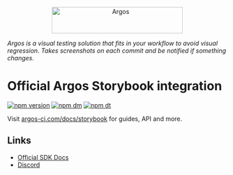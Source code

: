 <p align="center">
  <a href="https://argos-ci.com/?utm_source=github&utm_medium=logo" target="_blank">
    <img src="https://raw.githubusercontent.com/argos-ci/argos/main/resources/logos/logo-github-readme.png" alt="Argos" width="300" height="61">
  </a>
</p>

_Argos is a visual testing solution that fits in your workflow to avoid visual regression. Takes screenshots on each commit and be notified if something changes._

# Official Argos Storybook integration

[![npm version](https://img.shields.io/npm/v/@argos-ci/storybook.svg)](https://www.npmjs.com/package/@argos-ci/storybook)
[![npm dm](https://img.shields.io/npm/dm/@argos-ci/storybook.svg)](https://www.npmjs.com/package/@argos-ci/storybook)
[![npm dt](https://img.shields.io/npm/dt/@argos-ci/storybook.svg)](https://www.npmjs.com/package/@argos-ci/storybook)

Visit [argos-ci.com/docs/storybook](https://argos-ci.com/docs/storybook) for guides, API and more.

## Links

- [Official SDK Docs](https://argos-ci.com/docs/)
- [Discord](https://argos-ci.com/discord)
